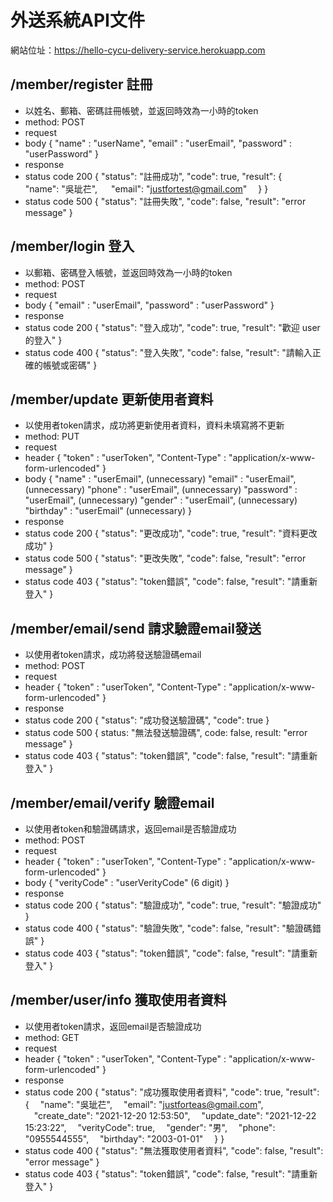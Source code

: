 # 外送系統API文件
網站位址：https://hello-cycu-delivery-service.herokuapp.com
## /member/register 註冊
- 以姓名、郵箱、密碼註冊帳號，並返回時效為一小時的token
- method: POST
- request
 - body
    {
     "name" : "userName",
	"email" : "userEmail",
	"password" : "userPassword"
	}
- response
 - status code 200
    {
  	"status": "註冊成功",
  	"code": true,
  	"result": {
      &emsp; "name": "吳玼芢",
      &emsp; "email": "justfortest@gmail.com"
  	 &emsp;}
	}
 - status code 500
    {
  	"status": "註冊失敗",
  	"code": false,
  	"result": "error message"
	}
 
 ## /member/login 登入
- 以郵箱、密碼登入帳號，並返回時效為一小時的token
- method: POST
- request
 - body
    {
	"email" : "userEmail",
	"password" : "userPassword"
	}
- response
 - status code 200
    {
  	"status": "登入成功",
  	"code": true,
  	"result": "歡迎 user 的登入"
	}
 - status code 400
    {
  	"status": "登入失敗",
  	"code": false,
  	"result": "請輸入正確的帳號或密碼"
	}
  
  ## /member/update 更新使用者資料
- 以使用者token請求，成功將更新使用者資料，資料未填寫將不更新
- method: PUT
- request
 - header
    {
	"token" : "userToken",
	"Content-Type" : "application/x-www-form-urlencoded"
	}
 - body
    {
	"name" : "userEmail", (unnecessary)
	"email" : "userEmail", (unnecessary)
	"phone" : "userEmail", (unnecessary)
	"password" : "userEmail", (unnecessary)
	"gender" : "userEmail", (unnecessary)
	"birthday" : "userEmail" (unnecessary)
	}
- response
 - status code 200
    {
  	"status": "更改成功",
  	"code": true,
  	"result": "資料更改成功"
	}
 - status code 500
    {
  	"status": "更改失敗",
  	"code": false,
  	"result": "error message"
	}
 - status code 403
    {
  	"status": "token錯誤",
  	"code": false,
  	"result": "請重新登入"
	}
  
  ## /member/email/send 請求驗證email發送
- 以使用者token請求，成功將發送驗證碼email
- method: POST
- request
 - header
    {
	"token" : "userToken",
	"Content-Type" : "application/x-www-form-urlencoded"
	}
- response
 - status code 200
    {
  	"status": "成功發送驗證碼",
  	"code": true
	}
 - status code 500
    {
     status: "無法發送驗證碼",
     code: false,
     result: "error message"
    }
 - status code 403
    {
  	"status": "token錯誤",
  	"code": false,
  	"result": "請重新登入"
	}
  
  ## /member/email/verify 驗證email
- 以使用者token和驗證碼請求，返回email是否驗證成功
- method: POST
- request
 - header
    {
	"token" : "userToken",
	"Content-Type" : "application/x-www-form-urlencoded"
	}
 - body
    {
	"verityCode" : "userVerityCode" (6 digit)
	}
- response
 - status code 200
    {
  	"status": "驗證成功",
  	"code": true,
  	"result": "驗證成功"
	}
 - status code 400
    {
  	"status": "驗證失敗",
  	"code": false,
  	"result": "驗證碼錯誤"
	}
 - status code 403
    {
  	"status": "token錯誤",
  	"code": false,
  	"result": "請重新登入"
	}
  
  ## /member/user/info 獲取使用者資料
- 以使用者token請求，返回email是否驗證成功
- method: GET
- request
 - header
    {
	"token" : "userToken",
	"Content-Type" : "application/x-www-form-urlencoded"
	}
- response
 - status code 200
    {
  	"status": "成功獲取使用者資料",
  	"code": true,
  	"result": {
    &emsp;"name": "吳玼芢",
    &emsp;"email": "justforteas@gmail.com",
    &emsp;"create_date": "2021-12-20 12:53:50",
    &emsp;"update_date": "2021-12-22 15:23:22",
    &emsp;"verityCode": true,
    &emsp;"gender": "男",
    &emsp;"phone": "0955544555",
    &emsp;"birthday": "2003-01-01"
  	&emsp;}
	}
 - status code 400
    {
    "status": "無法獲取使用者資料",
    "code": false,
    "result": "error message"
    }
 - status code 403
    {
  	"status": "token錯誤",
  	"code": false,
  	"result": "請重新登入"
	}
